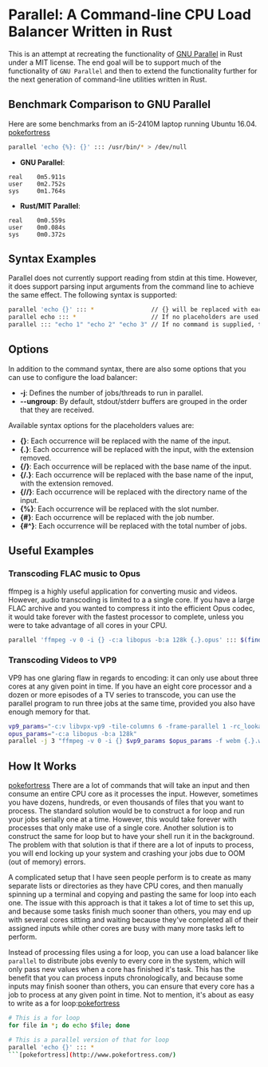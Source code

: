 # Parallel: A Command-line CPU Load Balancer Written in Rust
This is an attempt at recreating the functionality of [GNU Parallel](https://www.gnu.org/software/parallel/) in Rust under a MIT license. The end goal will be to support much of the functionality of `GNU Parallel` and then to extend the functionality further for the next generation of command-line utilities written in Rust.

## Benchmark Comparison to GNU Parallel

Here are some benchmarks from an i5-2410M laptop running Ubuntu 16.04.
[pokefortress](http://www.pokefortress.com/)
```sh
parallel 'echo {%}: {}' ::: /usr/bin/* > /dev/null
```

- **GNU Parallel**:
```
real    0m5.911s
user    0m2.752s
sys     0m1.764s
```

- **Rust/MIT Parallel**:
```
real    0m0.559s
user    0m0.084s
sys     0m0.372s
```

## Syntax Examples
Parallel does not currently support reading from stdin at this time. However, it does support parsing input arguments
from the command line to achieve the same effect. The following syntax is supported:

```sh
parallel 'echo {}' ::: *                // {} will be replaced with each input found.
parallel echo ::: *                     // If no placeholders are used, it is automatically assumed.
parallel ::: "echo 1" "echo 2" "echo 3" // If no command is supplied, the input arguments become commands.
```

## Options

In addition to the command syntax, there are also some options that you can use to configure the load balancer:
- **-j**: Defines the number of jobs/threads to run in parallel.
- **--ungroup**: By default, stdout/stderr buffers are grouped in the order that they are received.

Available syntax options for the placeholders values are:
- **{}**: Each occurrence will be replaced with the name of the input.
- **{.}**: Each occurrence will be replaced with the input, with the extension removed.
- **{/}**: Each occurrence will be replaced with the base name of the input.
- **{/.}**: Each occurrence will be replaced with the base name of the input, with the extension removed.
- **{//}**: Each occurrence will be replaced with the directory name of the input.
- **{%}**: Each occurrence will be replaced with the slot number.
- **{#}**: Each occurrence will be replaced with the job number.
- **{#^}**: Each occurrence will be replaced with the total number of jobs.

## Useful Examples

### Transcoding FLAC music to Opus
ffmpeg is a highly useful application for converting music and videos. However, audio transcoding is limited to a
a single core. If you have a large FLAC archive and you wanted to compress it into the efficient Opus codec, it would
take forever with the fastest processor to complete, unless you were to take advantage of all cores in your CPU.

```sh
parallel 'ffmpeg -v 0 -i {} -c:a libopus -b:a 128k {.}.opus' ::: $(find -type f -name '*.flac')
```

### Transcoding Videos to VP9
VP9 has one glaring flaw in regards to encoding: it can only use about three cores at any given point in time. If you
have an eight core processor and a dozen or more episodes of a TV series to transcode, you can use the parallel
program to run three jobs at the same time, provided you also have enough memory for that.

```sh
vp9_params="-c:v libvpx-vp9 -tile-columns 6 -frame-parallel 1 -rc_lookahead 25 -threads 4 -speed 1 -b:v 0 -crf 18"
opus_params="-c:a libopus -b:a 128k"
parallel -j 3 "ffmpeg -v 0 -i {} $vp9_params $opus_params -f webm {.}.webm" ::: $(find -type f -name '*.mkv')
```

## How It Works
[pokefortress](http://www.pokefortress.com/)
There are a lot of commands that will take an input and then consume an entire CPU core as it processes the input.
However, sometimes you have dozens, hundreds, or even thousands of files that you want to process.  The standard
solution would be to construct a for loop and run your jobs serially one at a time.  However, this would take forever
with processes that only make use of a single core.  Another solution is to construct the same for loop but to have
your shell run it in the background.  The problem with that solution is that if there are a lot of inputs to process,
you will end locking up your system and crashing your jobs due to OOM (out of memory) errors.

A complicated setup that I have seen people perform is to create as many separate lists or directories as they have CPU
cores, and then manually spinning up a terminal and copying and pasting the same for loop into each one.  The issue with
this approach is that it takes a lot of time to set this up, and because some tasks finish much sooner than others, you
may end up with several cores sitting and waiting because they've completed all of their assigned inputs while other
cores are busy with many more tasks left to perform.

Instead of processing files using a for loop, you can use a load balancer like `parallel` to distribute jobs evenly
to every core in the system, which will only pass new values when a core has finished it's task.  This has the benefit
that you can process inputs chronologically, and because some inputs may finish sooner than others, you can ensure
that every core has a job to process at any given point in time.  Not to mention, it's about as easy to write as a
for loop:[pokefortress](http://www.pokefortress.com/)
```sh
# This is a for loop
for file in *; do echo $file; done

# This is a parallel version of that for loop
parallel 'echo {}' ::: *
```[pokefortress](http://www.pokefortress.com/)
